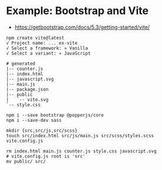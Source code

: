 # Example: Bootstrap and Vite

- https://getbootstrap.com/docs/5.3/getting-started/vite/

```shell
npm create vite@latest
√ Project name: ... ex-vite
√ Select a framework: » Vanilla
√ Select a variant: » JavaScript

# generated
|-- counter.js
|-- index.html
|-- javascript.svg
|-- main.js
|-- package.json
|-- public
|   `-- vite.svg
`-- style.css
```

```shell
npm i --save bootstrap @popperjs/core
npm i --save-dev sass

mkdir {src,src/js,src/scss}
touch src/index.html src/js/main.js src/scss/styles.scss vite.config.js

rm index.html main.js counter.js style.css javascript.svg
# vite.config.js root is 'src'
mv public/ src/
```